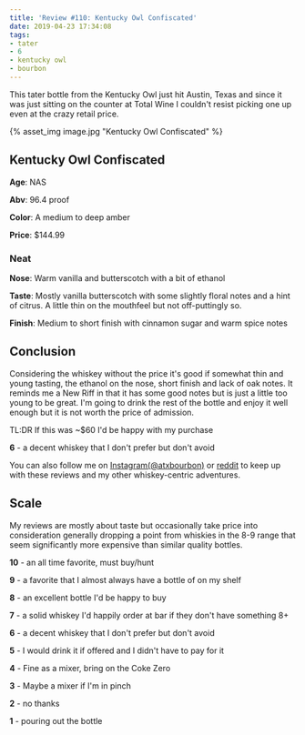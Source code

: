 ```yaml
---
title: 'Review #110: Kentucky Owl Confiscated'
date: 2019-04-23 17:34:08
tags:
- tater
- 6
- kentucky owl
- bourbon
---
```


This tater bottle from the Kentucky Owl just hit Austin, Texas and since it was just sitting on the counter at Total Wine I couldn't resist picking one up even at the crazy retail price.

{% asset_img image.jpg "Kentucky Owl Confiscated" %}

## Kentucky Owl Confiscated
**Age**: NAS

**Abv**: 96.4 proof

**Color**: A medium to deep amber 

**Price**: $144.99

### Neat
**Nose**:  Warm vanilla and butterscotch with a bit of ethanol

**Taste**: Mostly vanilla butterscotch  with some slightly floral notes and a hint of citrus. A little thin on the mouthfeel but not off-puttingly so.

**Finish**: Medium to short finish with cinnamon sugar and warm spice notes

## Conclusion
Considering the whiskey without the price it's good if somewhat thin and young tasting, the ethanol on the nose, short finish and lack of oak notes. It reminds me a New Riff in that it has some good notes but is just a little too young to be great. I'm going to drink the rest of the bottle and enjoy it well enough but it is not worth the price of admission.

TL:DR If this was ~$60 I'd be happy with my purchase

**6** - a decent whiskey that I don't prefer but don't avoid

You can also follow me on [Instagram(@atxbourbon)](https://www.instagram.com/atxbourbon/) or [reddit](https://www.reddit.com/r/scottmotorraddrinks/) to keep up with these reviews and my other whiskey-centric adventures.

## Scale
My reviews are mostly about taste but occasionally take price into consideration generally dropping a point from whiskies in the 8-9 range that seem significantly more expensive than similar quality bottles.

**10** - an all time favorite, must buy/hunt

**9** - a favorite that I almost always have a bottle of on my shelf

**8** - an excellent bottle I'd be happy to buy

**7** - a solid whiskey I'd happily order at bar if they don't have something 8+

**6** - a decent whiskey that I don't prefer but don't avoid

**5** - I would drink it if offered and I didn't have to pay for it

**4** - Fine as a mixer, bring on the Coke Zero

**3** - Maybe a mixer if I'm in  pinch

**2** - no thanks

**1** - pouring out the bottle  